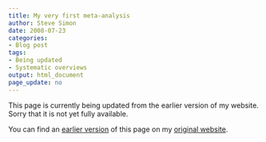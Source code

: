 ```yaml
---
title: My very first meta-analysis
author: Steve Simon
date: 2008-07-23
categories:
- Blog post
tags:
- Being updated
- Systematic overviews
output: html_document
page_update: no
---
```


This page is currently being updated from the earlier version of my website. Sorry that it is not yet fully available.

<!---More--->


You can find an [earlier version][sim1] of this page on my [original website][sim2].

[sim1]: http://www.pmean.com/08/FirstMetaAnalysis.html
[sim2]: http://www.pmean.com/original_site.html
